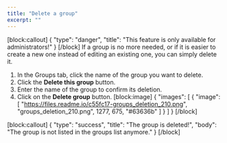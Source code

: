 ```yaml
---
title: "Delete a group"
excerpt: ""
---
```

[block:callout]
{
  "type": "danger",
  "title": "This feature is only available for administrators!"
}
[/block]
If a group is no more needed, or if it is easier to create a new one instead of editing an existing one, you can simply delete it.

1. In the Groups tab, click the name of the group you want to delete.
2. Click the **Delete this group** button.
3. Enter the name of the group to confirm its deletion.
4. Click on the **Delete group** button. 
[block:image]
{
  "images": [
    {
      "image": [
        "https://files.readme.io/c55fc17-groups_deletion_210.png",
        "groups_deletion_210.png",
        1277,
        675,
        "#63636b"
      ]
    }
  ]
}
[/block]

[block:callout]
{
  "type": "success",
  "title": "The group is deleted!",
  "body": "The group is not listed in the groups list anymore."
}
[/block]